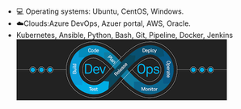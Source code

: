 - 💻 Operating systems: Ubuntu, CentOS, Windows.
- ☁️Clouds:Azure DevOps, Azuer portal, AWS, Oracle. 
- Kubernetes, Ansible, Python, Bash, Git, Pipeline, Docker, Jenkins
![I am GitHub Readme Generator's creator](https://github.com/bourman/bourman/blob/main/images.png?raw=true)
<!---
bourman/bourman is a ✨ special ✨ repository because its `README.md` (this file) appears on your GitHub profile.
You can click the Preview link to take a look at your changes.
--->
